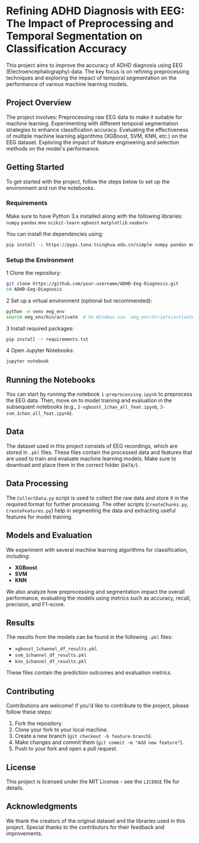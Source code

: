 # Refining ADHD Diagnosis with EEG: The Impact of Preprocessing and Temporal Segmentation on Classification Accuracy

This project aims to improve the accuracy of ADHD diagnosis using EEG (Electroencephalography) data. The key focus is on refining preprocessing techniques and exploring the impact of temporal segmentation on the performance of various machine learning models.

## Project Overview

The project involves:
Preprocessing raw EEG data to make it suitable for machine learning.
Experimenting with different temporal segmentation strategies to enhance classification accuracy.
Evaluating the effectiveness of multiple machine learning algorithms (XGBoost, SVM, KNN, etc.) on the EEG dataset.
Exploring the impact of feature engineering and selection methods on the model's performance.

## Getting Started

To get started with the project, follow the steps below to set up the environment and run the notebooks.

### Requirements
Make sure to have Python 3.x installed along with the following libraries:
`numpy`
`pandas`
`mne`
`scikit-learn`
`xgboost`
`matplotlib`
`seaborn`

You can install the dependencies using:

```bash
pip install -i https://pypi.tuna.tsinghua.edu.cn/simple numpy pandas mne scikit-learn xgboost matplotlib seaborn
```
### Setup the Environment

1 Clone the repository:

```bash
git clone https://github.com/your-username/ADHD-Eeg-Diagnosis.git
cd ADHD-Eeg-Diagnosis
```
2 Set up a virtual environment (optional but recommended):

```bash
python -m venv eeg_env
source eeg_env/bin/activate  # On Windows use `eeg_env\Scripts\activate`
```

3 Install required packages:

```bash
pip install -r requirements.txt
```

4 Open Jupyter Notebooks:

```bash
jupyter notebook
```

## Running the Notebooks

You can start by running the notebook `1-preprocessing.ipynb` to preprocess the EEG data. Then, move on to model training and evaluation in the subsequent notebooks (e.g., `2-xgboost_1chan_all_feat.ipynb`, `3-svm_1chan_all_feat.ipynb`).

## Data

The dataset used in this project consists of EEG recordings, which are stored in `.pkl` files. These files contain the processed data and features that are used to train and evaluate machine learning models. Make sure to download and place them in the correct folder (`DATA/`).

## Data Processing

The `CollectData.py` script is used to collect the raw data and store it in the required format for further processing. The other scripts (`CreateChunks.py`, `CreateFeatures.py`) help in segmenting the data and extracting useful features for model training.

## Models and Evaluation

We experiment with several machine learning algorithms for classification, including:

- **XGBoost**
- **SVM**
- **KNN**

We also analyze how preprocessing and segmentation impact the overall performance, evaluating the models using metrics such as accuracy, recall, precision, and F1-score.

## Results

The results from the models can be found in the following `.pkl` files:

- `xgboost_1channel_df_results.pkl`
- `svm_1channel_df_results.pkl`
- `knn_1channel_df_results.pkl`

These files contain the prediction outcomes and evaluation metrics.

## Contributing

Contributions are welcome! If you'd like to contribute to the project, please follow these steps:

1. Fork the repository.
2. Clone your fork to your local machine.
3. Create a new branch (`git checkout -b feature-branch`).
4. Make changes and commit them (`git commit -m "Add new feature"`).
5. Push to your fork and open a pull request.

## License

This project is licensed under the MIT License - see the `LICENSE` file for details.

## Acknowledgments

We thank the creators of the original dataset and the libraries used in this project. Special thanks to the contributors for their feedback and improvements.
